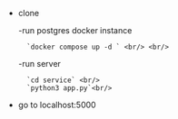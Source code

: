 - clone <br/>

  -run postgres docker instance <br/>

        `docker compose up -d ` <br/> <br/>

  -run server <br/>

        `cd service` <br/>
        `python3 app.py`<br/>

- go to localhost:5000

